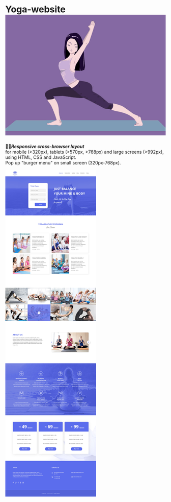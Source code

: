 # Yoga-website ![yoga-gif](/images/yoga-stretch.gif)

🧘‍♀️***Responsive cross-browser layout***  
for mobile (>320px), tablets (>570px, >768px) and large screens (>992px),  
using HTML, CSS and JavaScript.  
Pop up "burger menu" on small screen (320px-768px).  

![Project illustration](/images/responsive_prew/yoga-mainpage.jpg)

